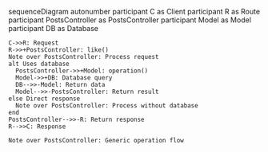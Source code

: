 sequenceDiagram
    autonumber
    participant C as Client
    participant R as Route
    participant PostsController as PostsController
    participant Model as Model
    participant DB as Database
    
    C->>R: Request
    R->>+PostsController: like()
    Note over PostsController: Process request
    alt Uses database
      PostsController->>+Model: operation()
      Model->>+DB: Database query
      DB-->>-Model: Return data
      Model-->>-PostsController: Return result
    else Direct response
      Note over PostsController: Process without database
    end
    PostsController-->>-R: Return response
    R-->>C: Response
    
    Note over PostsController: Generic operation flow
  